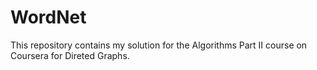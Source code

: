 # WordNet
This repository contains my solution for the Algorithms Part II course on Coursera for Direted Graphs.

